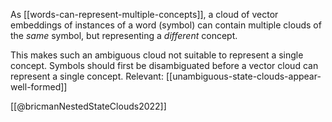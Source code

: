 As [[words-can-represent-multiple-concepts]], a cloud of vector embeddings of instances of a word (symbol) can contain multiple clouds of the *same* symbol, but representing a *different* concept.

This makes such an ambiguous cloud not suitable to represent a single concept. Symbols should first be disambiguated before a vector cloud can represent a single concept. Relevant: [[unambiguous-state-clouds-appear-well-formed]]

[[@bricmanNestedStateClouds2022]]